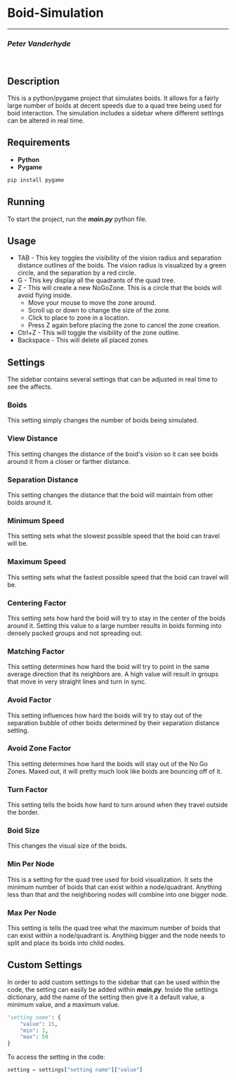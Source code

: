 # Boid-Simulation
<hr>

### *Peter Vanderhyde*
<br>

## Description
This is a python/pygame project that simulates boids. It allows for a fairly large number of boids at decent speeds due to a quad tree being used for boid interaction. The simulation includes a sidebar where different settings can be altered in real time.

## Requirements
- **Python**
- **Pygame**
``` cmd
pip install pygame
```

## Running
To start the project, run the ***main.py*** python file.

## Usage
- TAB - This key toggles the visibility of the vision radius and separation distance outlines of the boids. The vision radius is visualized by a green circle, and the separation by a red circle.
- G - This key display all the quadrants of the quad tree.
- Z - This will create a new NoGoZone. This is a circle that the boids will avoid flying inside.
  * Move your mouse to move the zone around.
  * Scroll up or down to change the size of the zone.
  * Click to place to zone in a location.
  * Press Z again before placing the zone to cancel the zone creation.
- Ctrl+Z - This will toggle the visibility of the zone outline.
- Backspace - This will delete all placed zones

## Settings
The sidebar contains several settings that can be adjusted in real time to see the affects.

### Boids
This setting simply changes the number of boids being simulated.

### View Distance
This setting changes the distance of the boid's vision so it can see boids around it from a closer or farther distance.

### Separation Distance
This setting changes the distance that the boid will maintain from other boids around it.

### Minimum Speed
This setting sets what the slowest possible speed that the boid can travel will be.

### Maximum Speed
This setting sets what the fastest possible speed that the boid can travel will be.

### Centering Factor
This setting sets how hard the boid will try to stay in the center of the boids around it. Setting this value to a large number results in boids forming into densely packed groups and not spreading out.

### Matching Factor
This setting determines how hard the boid will try to point in the same average direction that its neighbors are. A high value will result in groups that move in very straight lines and turn in sync.

### Avoid Factor
This setting influences how hard the boids will try to stay out of the separation bubble of other boids determined by their separation distance setting.

### Avoid Zone Factor
This setting determines how hard the boids will stay out of the No Go Zones. Maxed out, it will pretty much look like boids are bouncing off of it.

### Turn Factor
This setting tells the boids how hard to turn around when they travel outside the border.

### Boid Size
This changes the visual size of the boids.

### Min Per Node
This is a setting for the quad tree used for boid visualization. It sets the minimum number of boids that can exist within a node/quadrant. Anything less than that and the neighboring nodes will combine into one bigger node.

### Max Per Node
This setting is tells the quad tree what the maximum number of boids that can exist within a node/quadrant is. Anything bigger and the node needs to split and place its boids into child nodes.

## Custom Settings
In order to add custom settings to the sidebar that can be used within the code, the setting can easily be added within ***main.py***. Inside the settings dictionary, add the name of the setting then give it a default value, a minimum value, and a maximum value.
```python
"setting name": {
    "value": 15,
    "min": 1,
    "max": 50
}
```
To access the setting in the code: 
``` python
setting = settings["setting name"]["value"]
```